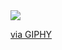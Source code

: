 <image src="https://giphy.com/embed/Plf65PaDlU7Rar2kF2" />

<p><a href="https://giphy.com/gifs/Plf65PaDlU7Rar2kF2">via GIPHY</a></p>
